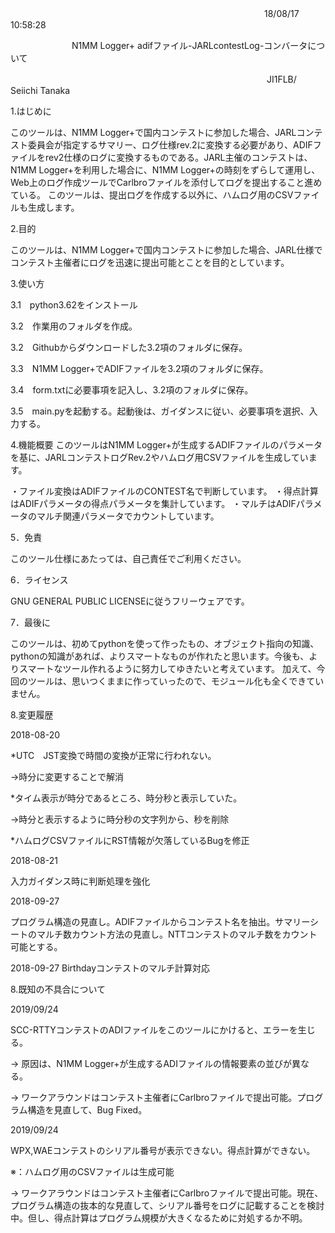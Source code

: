 　　　　　　　　　　　　　　　　　　　　　　　　　　　　　18/08/17 10:58:28

　　　　　　　N1MM Logger+ adifファイル-JARLcontestLog-コンバータについて

　　　　　　　　　　　　　　　　　　　　　　　　　　　　　 JI1FLB/ Seiichi Tanaka


1.はじめに

このツールは、N1MM Logger+で国内コンテストに参加した場合、JARLコンテスト委員会が指定するサマリー、ログ仕様rev.2に変換する必要があり、ADIFファイルをrev2仕様のログに変換するものである。JARL主催のコンテストは、N1MM Logger+を利用した場合に、N1MM Logger+の時刻をずらして運用し、Web上のログ作成ツールでCarlbroファイルを添付してログを提出すること進めている。
このツールは、提出ログを作成する以外に、ハムログ用のCSVファイルも生成します。



2.目的

このツールは、N1MM Logger+で国内コンテストに参加した場合、JARL仕様でコンテスト主催者にログを迅速に提出可能とことを目的としています。



3.使い方

3.1　python3.62をインストール

3.2　作業用のフォルダを作成。

3.2　Githubからダウンロードした3.2項のフォルダに保存。

3.3　N1MM Logger+でADIFファイルを3.2項のフォルダに保存。

3.4　form.txtに必要事項を記入し、3.2項のフォルダに保存。

3.5　main.pyを起動する。起動後は、ガイダンスに従い、必要事項を選択、入力する。



4.機能概要
このツールはN1MM Logger+が生成するADIFファイルのパラメータを基に、JARLコンテストログRev.2やハムログ用CSVファイルを生成しています。

・ファイル変換はADIFファイルのCONTEST名で判断しています。
・得点計算はADIFパラメータの得点パラメータを集計しています。
・マルチはADIFパラメータのマルチ関連パラメータでカウントしています。



5．免責

このツール仕様にあたっては、自己責任でご利用ください。



6．ライセンス

GNU GENERAL PUBLIC LICENSEに従うフリーウェアです。



7．最後に

このツールは、初めてpythonを使って作ったもの、オブジェクト指向の知識、pythonの知識があれば、よりスマートなものが作れたと思います。今後も、よりスマートなツール作れるように努力してゆきたいと考えています。
加えて、今回のツールは、思いつくままに作っていったので、モジュール化も全くできていません。



8.変更履歴

2018-08-20

*UTC　JST変換で時間の変換が正常に行われない。

->時分に変更することで解消

*タイム表示が時分であるところ、時分秒と表示していた。

->時分と表示するように時分秒の文字列から、秒を削除

*ハムログCSVファイルにRST情報が欠落しているBugを修正


2018-08-21

入力ガイダンス時に判断処理を強化


2018-09-27

プログラム構造の見直し。ADIFファイルからコンテスト名を抽出。サマリーシートのマルチ数カウント方法の見直し。NTTコンテストのマルチ数をカウント可能とする。


2018-09-27
Birthdayコンテストのマルチ計算対応



8.既知の不具合について

2019/09/24

SCC-RTTYコンテストのADIファイルをこのツールにかけると、エラーを生じる。

-> 原因は、N1MM Logger+が生成するADIファイルの情報要素の並びが異なる。

->  ワークアラウンドはコンテスト主催者にCarlbroファイルで提出可能。プログラム構造を見直して、Bug Fixed。


2019/09/24

WPX,WAEコンテストのシリアル番号が表示できない。得点計算ができない。

※：ハムログ用のCSVファイルは生成可能


-> ワークアラウンドはコンテスト主催者にCarlbroファイルで提出可能。現在、プログラム構造の抜本的な見直して、シリアル番号をログに記載することを検討中。但し、得点計算はプログラム規模が大きくなるために対処するか不明。


